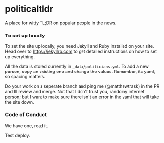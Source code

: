 # politicaltldr
A place for witty TL;DR on popular people in the news.

### To set up locally

To set the site up locally, you need Jekyll and Ruby installed on your site. Head over to https://jekyllrb.com to get detailed instructions on how to set up everything. 

All the data is stored currently in `_data/politicians.yml`. To add a new person, copy an existing one and change the values. Remember, its yaml, so spacing matters. 

Do your work on a seperate branch and ping me (@matthewtrask) in the PR and Ill review and merge. Not that I don't trust you, randomy internet person; but I want to make sure
there isn't an error in the yaml that will take the site down.

### Code of Conduct

We have one, read it. 

Test deploy.
